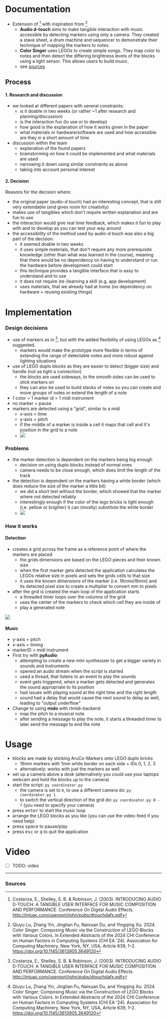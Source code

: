 # Documentation
<!-- 
Search for scientific papers that describe the concept and/or implementation of
new interaction techniques. Demonstration and short paper tracks of conferences
such as UIST, EICS, MobileHCI, and CHI might be a good starting point. You can
also use projects that were discussed in our journal club. First, collect papers you
find interesting. Then, exclude everything that is not possible to be implemented
within two weeks, for example because of hardware requirements, or because you
would have to gather a lot of training data first. However, feel free to build upon
existing code and/or training data. Then, decide which prototype you want to
implement and/or extend.
Document decision process, implementation, and usage of your prototype 
-->
- Extension of [^1] with inspiration from [^2]
  - **Audio d-touch** aims to make tangible interaction with music accessible by detecting markers using only a camera. They created a stave sheet, a drum machine and sequencer to demonstrate their technique of mapping the markers to notes.
  - **Color Singer** uses LEGOs to create simple songs. They map color to notes and then detect the differing brightness levels of the blocks using a light sensor. This allows users to build music.
  - see [sources](#sources)

## Process

#### 1. Research and discussion
- we looked at different papers with several constraints:
  - is it doable in two weeks (or rather ~1 after research and planning/discussion)
  - is the interaction fun (to use or to develop)
  - how good is the explanation of how it works given in the paper
  - what materials or hardware/software are used and how accessible are they in a short amount of time 
- discussion within the team
  - explanation of the found papers
  - brainstorming on how it could be implemented and what materials are used
  - narrowing it down using similar constraints as above
  - taking into account personal interest
  
#### 2. Decision
Reasons for the decision where:
- the original paper (audio-d touch) had an interesting concept, that is still very extendable (and gives room for creativity)
- makes use of tangibles which don't require written explanation and are fun to use
- the interaction would give real time feedback, which makes it fun to play with and to develop as you can test your way around
- the accessibility of the method used by audio-d touch was also a big part of the decision:
  - it seemed doable in two weeks
  - it uses simple materials, that don't require any more prerequisite knowledge (other than what was learned in the course), meaning that there would be no dependency on having to understand or run the hardware before development could start
  - this technique provides a tangible interface that is easy to understand and to use
  - it does not require (re-)learning a skill (e.g. app development)
  - uses materials, that we already had at home (no dependency on hardware + reusing existing things)

# Implementation
### Design decisions
- use of markers as in [^1], but with the added flexibility of using LEGOs as [^2] suggested.
  - markers would make the prototype more flexible in terms of extending the range of detectable notes and more robust against lighting situations
- use of LEGO duplo blocks as they are easier to detect (bigger size) and handle (not as tight a connection)
  - the blocks are used sideways, to the smooth sides can be used to stick markers on
  - they can also be used to build stacks of notes so you can create and move groups of notes or extend the length of a note
- 1 color = 1 marker id = 1 midi instrument
- no marker = pause
- markers are detected using a "grid", similar to a midi
  - x-axis = time
  - y-axis = pitch
  - if the middle of a marker is inside a cell it maps that cell and it's position in the grid to a note
  - ![](/img/design-idea.png)

### Problems
- the marker detection is dependent on the markers being big enough
  - decision on using duplo blocks instead of normal ones
  - camera needs to be close enough, which does limit the length of the track
- the detection is dependent on the markers having a white border (which does reduce the size of the marker a little bit)
  - we did a short test without the border, which showed that the marker where not detected reliably
  - interestingly enough if the color of the lego bricks is light enough (i.e. yellow or brighter) it can (mostly) substitute the white border
  - ![](/img/duplo_border(less).png)


### How it works
#### Detection
- creates a grid across the frame as a reference point of where the markers are placed
  - the grids dimensions are based on the LEGO pieces and their known size
  - when the first marker gets detected the application calculates the LEGOs relative size in pixels and sets the grids cells to that size
  - it uses the known dimensions of the marker (i.e. 16mmx16mm) and its detected pixel size to create a multiplier to convert mm to pixels
- after the grid is created the main loop of the application starts
  - a threaded timer loops over the columns of the grid
  - uses the center of the markers to check which cell they are inside of
  - play a generated note

![](/img/lego-dimensions.png)

#### Music
  - y-axis = pitch
  - x-axis = timing
  - markerID = midi instrument
- First try with **pyAudio**:
  - attempting to create a new mini synthesizer to get a bigger variety in sounds and instruments
  - opened an audio stream when the script is started
  - used a thread, that listens to an event to play the sounds
  - event gets triggered, when a marker gets detected and generates the sound appropriate to its position
  - had issues with playing sound at the right time and the right length
  - sound had a delay that would cause the next sound to delay as well, leading to "output underflow"
- Change to using **mido** with rtmidi-backend
  - map the pitch to a musical note
  - after sending a message to play the note, it starts a threaded timer to later send the message to end the note

# Usage
- blocks are made by sticking AruCo-Markers onto LEGO duplo bricks
  - 16mm markers with 1mm white border on each side + IDs 0, 1, 2, 3 
  - alternatively: works with just the markers as well
- set up a camera above a desk (alternatively you could use your laptops webcam and hold the blocks up to the camera)
- start the script: `py coordinator.py`
  - the camera is set to `0`, to use a different camera do: `py coordinator.py 1` 
  - to switch the vertical direction of the grid do: `py coordinator.py 0 -f` (you need to specify your camera)
- press <kbd>enter</kbd> to start the music loop
- arrange the LEGO blocks as you like (you can use the video-feed if you need help)
- press <kbd>space</kbd> to pause/play
- press <kbd>esc</kbd> or <kbd>q</kbd> to quit the application
 
# Video
- [ ] TODO: video

---
### Sources
[^1]: Costanza, E., Shelley, S. B. & Robinson, J. (2003). INTRODUCING AUDIO D-TOUCH: A TANGIBLE USER INTERFACE FOR MUSIC COMPOSITION AND PERFORMANCE. Conference On Digital Audio Effects. http://intuac.com/userport/john/pubs/dtouchdafx.pdf 

[^2]: Qiuyu Lu, Zhang Yin, Jingtian Fu, Naixuan Du, and Yingqing Xu. 2024. Color Singer: Composing Music via the Construction of LEGO Blocks with Various Colors. In Extended Abstracts of the 2024 CHI Conference on Human Factors in Computing Systems (CHI EA '24). Association for Computing Machinery, New York, NY, USA, Article 639, 1–2. https://doi.org/10.1145/3613905.3649120 
